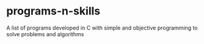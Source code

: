 # programs-n-skills
A list of programs developed in C with simple and objective programming to solve problems and algorithms

